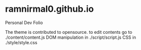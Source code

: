 # ramnirmal0.github.io
Personal Dev Folio

The theme is contributed to opensource.
to edit contents go to ./content/content.js
DOM manipulation in ./script/script.js
CSS in ./style/style.css 
